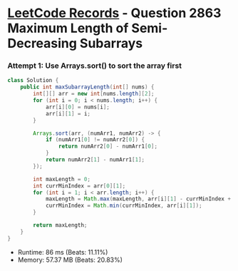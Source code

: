 # [LeetCode Records](../../README.md) - Question 2863 Maximum Length of Semi-Decreasing Subarrays

### Attempt 1: Use Arrays.sort() to sort the array first
```java
class Solution {
    public int maxSubarrayLength(int[] nums) {
        int[][] arr = new int[nums.length][2];
        for (int i = 0; i < nums.length; i++) {
            arr[i][0] = nums[i];
            arr[i][1] = i;
        }

        Arrays.sort(arr, (numArr1, numArr2) -> {
            if (numArr1[0] != numArr2[0]) {
                return numArr2[0] - numArr1[0];
            }
            return numArr2[1] - numArr1[1];
        });

        int maxLength = 0;
        int currMinIndex = arr[0][1];
        for (int i = 1; i < arr.length; i++) {
            maxLength = Math.max(maxLength, arr[i][1] - currMinIndex + 1);
            currMinIndex = Math.min(currMinIndex, arr[i][1]);
        }

        return maxLength;
    }
}
```
- Runtime: 86 ms (Beats: 11.11%)
- Memory: 57.37 MB (Beats: 20.83%)

<br>

